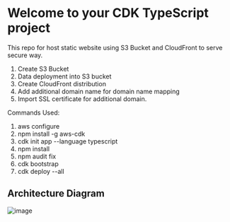# Welcome to your CDK TypeScript project

This repo for host static website using S3 Bucket and CloudFront to serve secure way.

1. Create S3 Bucket
2. Data deployment into S3 bucket
3. Create CloudFront distribution
4. Add additional domain name for domain name mapping
5. Import SSL certificate for additional domain.

Commands Used:
 
 1. aws configure
 2. npm install -g aws-cdk
 3. cdk init app --language typescript
 4. npm install
 5. npm audit fix
 6. cdk bootstrap
 7. cdk deploy --all
  

## Architecture Diagram

![image](https://github.com/user-attachments/assets/22af6189-5abe-4859-9b97-5f6c466c2697)



